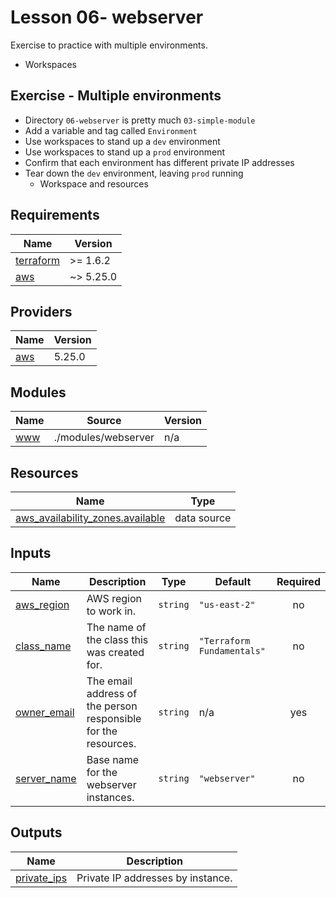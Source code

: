 # Lesson 06- webserver

Exercise to practice with multiple environments.
- Workspaces

## Exercise - Multiple environments

- Directory `06-webserver` is pretty much `03-simple-module`
- Add a variable and tag called `Environment`
- Use workspaces to stand up a `dev` environment
- Use workspaces to stand up a `prod` environment
- Confirm that each environment has different private IP addresses
- Tear down the `dev` environment, leaving `prod` running
  - Workspace and resources


<!-- BEGIN_TF_DOCS -->
## Requirements

| Name | Version |
|------|---------|
| <a name="requirement_terraform"></a> [terraform](#requirement\_terraform) | >= 1.6.2 |
| <a name="requirement_aws"></a> [aws](#requirement\_aws) | ~> 5.25.0 |

## Providers

| Name | Version |
|------|---------|
| <a name="provider_aws"></a> [aws](#provider\_aws) | 5.25.0 |

## Modules

| Name | Source | Version |
|------|--------|---------|
| <a name="module_www"></a> [www](#module\_www) | ./modules/webserver | n/a |

## Resources

| Name | Type |
|------|------|
| [aws_availability_zones.available](https://registry.terraform.io/providers/hashicorp/aws/latest/docs/data-sources/availability_zones) | data source |

## Inputs

| Name | Description | Type | Default | Required |
|------|-------------|------|---------|:--------:|
| <a name="input_aws_region"></a> [aws\_region](#input\_aws\_region) | AWS region to work in. | `string` | `"us-east-2"` | no |
| <a name="input_class_name"></a> [class\_name](#input\_class\_name) | The name of the class this was created for. | `string` | `"Terraform Fundamentals"` | no |
| <a name="input_owner_email"></a> [owner\_email](#input\_owner\_email) | The email address of the person responsible for the resources. | `string` | n/a | yes |
| <a name="input_server_name"></a> [server\_name](#input\_server\_name) | Base name for the webserver instances. | `string` | `"webserver"` | no |

## Outputs

| Name | Description |
|------|-------------|
| <a name="output_private_ips"></a> [private\_ips](#output\_private\_ips) | Private IP addresses by instance. |
<!-- END_TF_DOCS -->